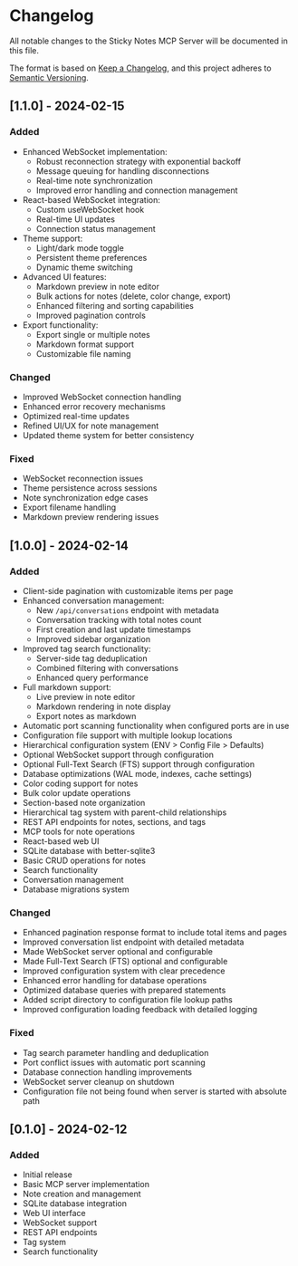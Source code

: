 # Changelog

All notable changes to the Sticky Notes MCP Server will be documented in this file.

The format is based on [Keep a Changelog](https://keepachangelog.com/en/1.0.0/),
and this project adheres to [Semantic Versioning](https://semver.org/spec/v2.0.0.html).

## [1.1.0] - 2024-02-15

### Added

- Enhanced WebSocket implementation:
  - Robust reconnection strategy with exponential backoff
  - Message queuing for handling disconnections
  - Real-time note synchronization
  - Improved error handling and connection management
- React-based WebSocket integration:
  - Custom useWebSocket hook
  - Real-time UI updates
  - Connection status management
- Theme support:
  - Light/dark mode toggle
  - Persistent theme preferences
  - Dynamic theme switching
- Advanced UI features:
  - Markdown preview in note editor
  - Bulk actions for notes (delete, color change, export)
  - Enhanced filtering and sorting capabilities
  - Improved pagination controls
- Export functionality:
  - Export single or multiple notes
  - Markdown format support
  - Customizable file naming

### Changed

- Improved WebSocket connection handling
- Enhanced error recovery mechanisms
- Optimized real-time updates
- Refined UI/UX for note management
- Updated theme system for better consistency

### Fixed

- WebSocket reconnection issues
- Theme persistence across sessions
- Note synchronization edge cases
- Export filename handling
- Markdown preview rendering issues

## [1.0.0] - 2024-02-14

### Added

- Client-side pagination with customizable items per page
- Enhanced conversation management:
  - New `/api/conversations` endpoint with metadata
  - Conversation tracking with total notes count
  - First creation and last update timestamps
  - Improved sidebar organization
- Improved tag search functionality:
  - Server-side tag deduplication
  - Combined filtering with conversations
  - Enhanced query performance
- Full markdown support:
  - Live preview in note editor
  - Markdown rendering in note display
  - Export notes as markdown
- Automatic port scanning functionality when configured ports are in use
- Configuration file support with multiple lookup locations
- Hierarchical configuration system (ENV > Config File > Defaults)
- Optional WebSocket support through configuration
- Optional Full-Text Search (FTS) support through configuration
- Database optimizations (WAL mode, indexes, cache settings)
- Color coding support for notes
- Bulk color update operations
- Section-based note organization
- Hierarchical tag system with parent-child relationships
- REST API endpoints for notes, sections, and tags
- MCP tools for note operations
- React-based web UI
- SQLite database with better-sqlite3
- Basic CRUD operations for notes
- Search functionality
- Conversation management
- Database migrations system

### Changed

- Enhanced pagination response format to include total items and pages
- Improved conversation list endpoint with detailed metadata
- Made WebSocket server optional and configurable
- Made Full-Text Search (FTS) optional and configurable
- Improved configuration system with clear precedence
- Enhanced error handling for database operations
- Optimized database queries with prepared statements
- Added script directory to configuration file lookup paths
- Improved configuration loading feedback with detailed logging

### Fixed

- Tag search parameter handling and deduplication
- Port conflict issues with automatic port scanning
- Database connection handling improvements
- WebSocket server cleanup on shutdown
- Configuration file not being found when server is started with absolute path

## [0.1.0] - 2024-02-12

### Added

- Initial release
- Basic MCP server implementation
- Note creation and management
- SQLite database integration
- Web UI interface
- WebSocket support
- REST API endpoints
- Tag system
- Search functionality
